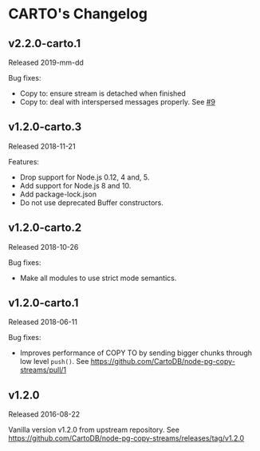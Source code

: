 # CARTO's Changelog

## v2.2.0-carto.1
Released 2019-mm-dd

Bug fixes:
 * Copy to: ensure stream is detached when finished
 * Copy to: deal with interspersed messages properly. See [#9](https://github.com/CartoDB/node-pg-copy-streams/pull/9)

## v1.2.0-carto.3
Released 2018-11-21

Features:
 * Drop support for Node.js 0.12, 4 and, 5.
 * Add support for Node.js 8 and 10.
 * Add package-lock.json
 * Do not use deprecated Buffer constructors.

## v1.2.0-carto.2
Released 2018-10-26

Bug fixes:
 * Make all modules to use strict mode semantics.

## v1.2.0-carto.1
Released 2018-06-11

Bug fixes:
 * Improves performance of COPY TO by sending bigger chunks through low level `push()`. See https://github.com/CartoDB/node-pg-copy-streams/pull/1

## v1.2.0
Released 2016-08-22

Vanilla version v1.2.0 from upstream repository. See https://github.com/CartoDB/node-pg-copy-streams/releases/tag/v1.2.0
